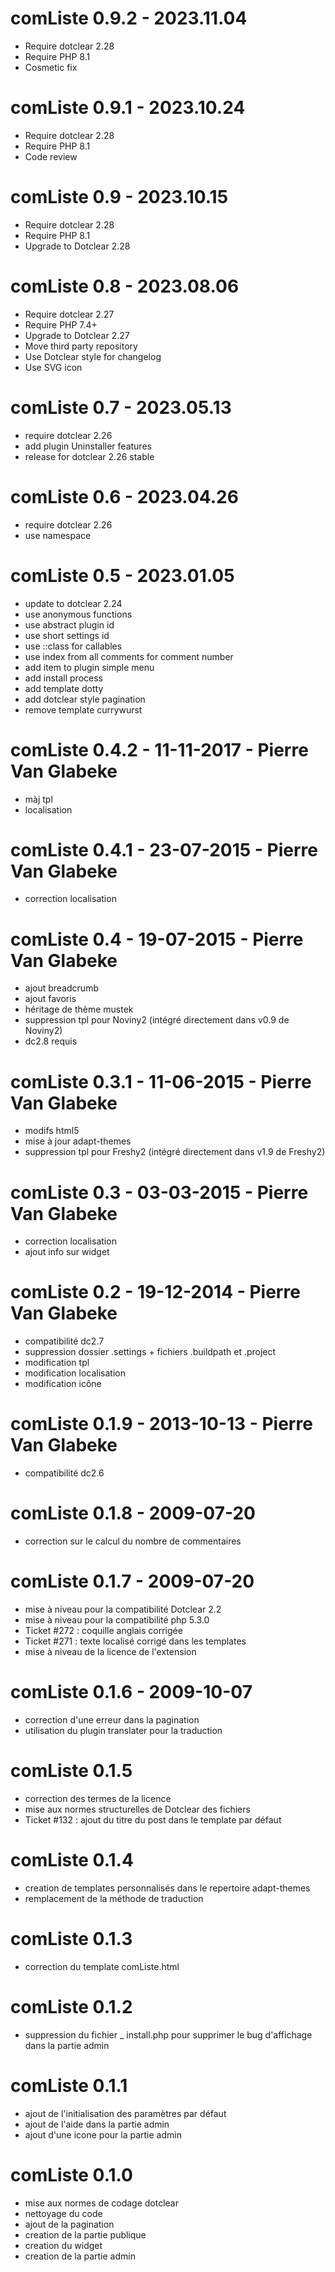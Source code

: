comListe 0.9.2 - 2023.11.04
===========================================================
* Require dotclear 2.28
* Require PHP 8.1
* Cosmetic fix

comListe 0.9.1 - 2023.10.24
===========================================================
* Require dotclear 2.28
* Require PHP 8.1
* Code review

comListe 0.9 - 2023.10.15
===========================================================
* Require dotclear 2.28
* Require PHP 8.1
* Upgrade to Dotclear 2.28

comListe 0.8 - 2023.08.06
===========================================================
* Require dotclear 2.27
* Require PHP 7.4+
* Upgrade to Dotclear 2.27
* Move third party repository
* Use Dotclear style for changelog
* Use SVG icon

comListe 0.7 - 2023.05.13
===========================================================
* require dotclear 2.26
* add plugin Uninstaller features
* release for dotclear 2.26 stable

comListe 0.6 - 2023.04.26
===========================================================
* require dotclear 2.26
* use namespace

comListe 0.5 - 2023.01.05
===========================================================
* update to dotclear 2.24
* use anonymous functions
* use abstract plugin id
* use short settings id
* use ::class for callables
* use index from all comments for comment number
* add item to plugin simple menu
* add install process
* add template dotty
* add dotclear style pagination
* remove template currywurst

comListe 0.4.2 - 11-11-2017 - Pierre Van Glabeke
===========================================================
* màj tpl
* localisation

comListe 0.4.1 - 23-07-2015 - Pierre Van Glabeke
===========================================================
* correction localisation

comListe 0.4 - 19-07-2015 - Pierre Van Glabeke
===========================================================
* ajout breadcrumb
* ajout favoris
* héritage de thème mustek
* suppression tpl pour Noviny2 (intégré directement dans v0.9 de Noviny2)
* dc2.8 requis

comListe 0.3.1 - 11-06-2015 - Pierre Van Glabeke
===========================================================
* modifs html5
* mise à jour adapt-themes
* suppression tpl pour Freshy2 (intégré directement dans v1.9 de Freshy2)

comListe 0.3 - 03-03-2015 - Pierre Van Glabeke
===========================================================
* correction localisation
* ajout info sur widget

comListe 0.2 - 19-12-2014 - Pierre Van Glabeke
===========================================================
* compatibilité dc2.7
* suppression dossier .settings + fichiers .buildpath et .project
* modification tpl
* modification localisation
* modification icône

comListe 0.1.9 - 2013-10-13 - Pierre Van Glabeke
===========================================================
* compatibilité dc2.6

comListe 0.1.8 - 2009-07-20
===========================================================
* correction sur le calcul du nombre de commentaires

comListe 0.1.7 - 2009-07-20
===========================================================
* mise à niveau pour la compatibilité Dotclear 2.2
* mise à niveau pour la compatibilité php 5.3.0
* Ticket #272 : coquille anglais corrigée
* Ticket #271 : texte localisé corrigé dans les templates
* mise à niveau de la licence de l'extension

comListe 0.1.6 - 2009-10-07
===========================================================
* correction d'une erreur dans la pagination
* utilisation du plugin translater pour la traduction

comListe 0.1.5
===========================================================
* correction des termes de la licence
* mise aux normes structurelles de Dotclear des fichiers
* Ticket #132 : ajout du titre du post dans le template par défaut

comListe 0.1.4
===========================================================
* creation de templates personnalisés dans le repertoire adapt-themes
* remplacement de la méthode de traduction

comListe 0.1.3
===========================================================
* correction du template comListe.html

comListe 0.1.2
===========================================================
* suppression du fichier _ install.php pour supprimer le bug d'affichage dans la partie admin

comListe 0.1.1
===========================================================
* ajout de l'initialisation des paramètres par défaut
* ajout de l'aide dans la partie admin
* ajout d'une icone pour la partie admin

comListe 0.1.0
===========================================================
* mise aux normes de codage dotclear
* nettoyage du code
* ajout de la pagination
* creation de la partie publique
* creation du widget
* creation de la partie admin
